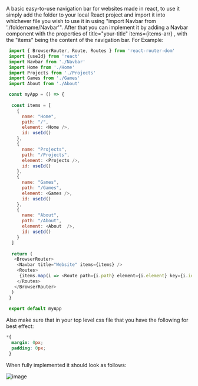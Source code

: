 A basic easy-to-use navigation bar for websites made in react, to use it simply add the folder to your local React project and import it into whichever file you wish to use it in using "import Navbar from './foldername/Navbar'". After that you can implement it by adding a Navbar component with the properties of title="your-title" items={items-arr} , with the "items" being the content of the navigation bar. For Example: 
```javascript
 import { BrowserRouter, Route, Routes } from 'react-router-dom'
 import {useId} from 'react'
 import Navbar from './Navbar'
 import Home from './Home'
 import Projects from './Projects'
 import Games from './Games'
 import About from './About'

 const myApp = () => {
 
  const items = [
    {
      name: "Home",
      path: "/",
      element: <Home />,
      id: useId()
    },
    {
      name: "Projects",
      path: "/Projects",
      element: <Projects />,
      id: useId()
    },
    {
      name: "Games",
      path: "/Games",
      element: <Games />,
      id: useId()
    },
    {
      name: "About",
      path: "/About",
      element: <About  />,
      id: useId()
    }
  ]
  
  return (
   <BrowserRouter>
    <Navbar title="Website" items={items} />
    <Routes>
     {items.map(i => <Route path={i.path} element={i.element} key={i.id} />)}
    </Routes>
   </BrowserRouter>
  )
 }
 
 export default myApp
```
Also make sure that in your top level css file that you have the following for best effect:
```css
*{
  margin: 0px;
  padding: 0px;
 }
```
When fully implemented it should look as follows:

![image](https://i.imgur.com/kaHlUvN.png)

